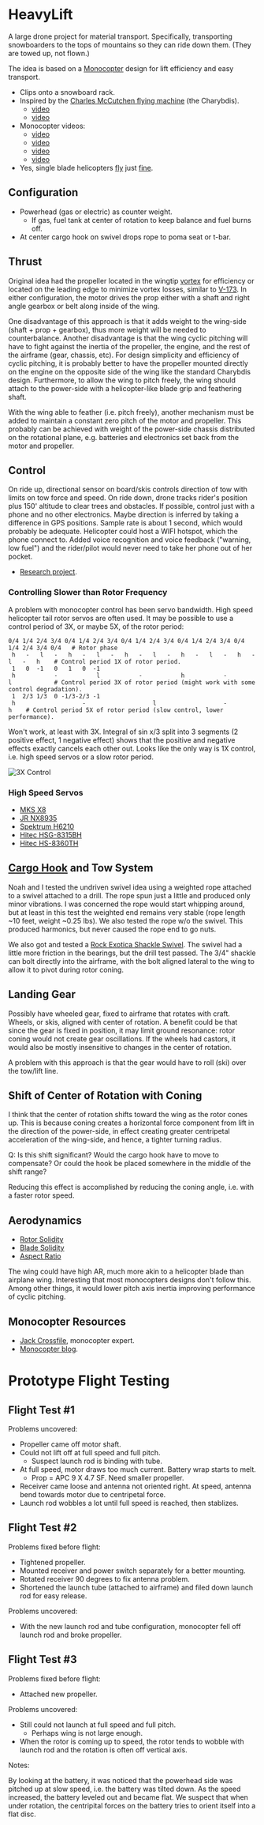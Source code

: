 # HeavyLift

A large drone project for material transport.
Specifically, transporting snowboarders to the tops of mountains so they can ride down them.
(They are towed up, not flown.)

The idea is based on a [Monocopter](https://en.wikipedia.org/wiki/Monocopter) design for lift efficiency and easy transport.

- Clips onto a snowboard rack.
- Inspired by the [Charles McCutchen flying machine](http://www.airplanesandrockets.com/airplanes/charybdis-oct-1972-aam.htm) (the Charybdis).
    - [video](https://www.youtube.com/watch?v=IrK8k_OjIeA)
    - [video](https://www.youtube.com/watch?v=1oSck_XD0_M)
-  Monocopter videos:
    - [video](https://www.youtube.com/watch?v=u23Hqq8QbeE)
    - [video](https://www.youtube.com/watch?v=B4JKhi3khps)
    - [video](https://www.youtube.com/watch?v=Toa75LYNVxY)
    - [video](https://www.youtube.com/watch?v=I_6EjX8T9Ag)
- Yes, single blade helicopters [fly](https://www.youtube.com/watch?v=MH9N9comEy4) just [fine](https://www.youtube.com/watch?v=AD9juUWL5iU).

## Configuration

- Powerhead (gas or electric) as counter weight.
    - If gas, fuel tank at center of rotation to keep balance and fuel burns off.
- At center cargo hook on swivel drops rope to poma seat or t-bar.

## Thrust

Original idea had the propeller located in the wingtip 
[vortex](https://www.youtube.com/watch?v=lslarZiRJhg) for efficiency
or located on the leading edge to minimize vortex losses, similar to [V-173](https://en.wikipedia.org/wiki/Vought_V-173).
In either configuration, the motor drives the prop either with a shaft and right angle gearbox or belt along inside of the wing.

One disadvantage of this approach is that it adds weight to the wing-side (shaft + prop + gearbox), thus
more weight will be needed to counterbalance.
Another disadvantage is that the wing cyclic pitching will have to
fight against the inertia of the propeller, the engine, and the rest of the airframe (gear, chassis, etc).
For design simplicity and efficiency of cyclic pitching, it is probably better to have the propeller
mounted directly on the engine on the opposite side of the wing like the standard Charybdis design.
Furthermore, to allow the wing to pitch freely, the wing should attach to the power-side with
a helicopter-like blade grip and feathering shaft.

With the wing able to feather (i.e. pitch freely), another mechanism must be added to 
maintain a constant zero pitch of the motor and propeller.  This probably can be achieved
with weight of the power-side chassis distributed on the rotational plane, e.g. batteries
and electronics set back from the motor and propeller. 


## Control

On ride up, directional sensor on board/skis controls direction of tow
with limits on tow force and speed.
On ride down, drone tracks rider's position plus 150' altitude to clear trees and obstacles.
If possible, control just with a phone and no other electronics.
Maybe direction is inferred by taking a difference in GPS positions.
Sample rate is about 1 second, which would probably be adequate.
Helicopter could host a WIFI hotspot, which the phone connect to.
Added voice recognition and voice feedback ("warning, low fuel")
and the rider/pilot would never need to take her phone out of her pocket.

- [Research project](http://www.jamesphoughton.com/2012/07/26/monocopter-control.html).

### Controlling Slower than Rotor Frequency

A problem with monocopter control has been servo bandwidth.  High speed helicopter tail rotor servos are often used.
It may be possible to use a control period of 3X, or maybe 5X, of the rotor period:

    0/4 1/4 2/4 3/4 0/4 1/4 2/4 3/4 0/4 1/4 2/4 3/4 0/4 1/4 2/4 3/4 0/4 1/4 2/4 3/4 0/4   # Rotor phase
     h   -   l   -   h   -   l   -   h   -   l   -   h   -   l   -   h   -   l   -   h    # Control period 1X of rotor period.
     1   0  -1   0   1   0  -1
     h           -           l           -           h           -           l            # Control period 3X of rotor period (might work with some control degradation).
     1  2/3 1/3  0 -1/3-2/3 -1
     h                   -                   l                   -                   h    # Control period 5X of rotor period (slow control, lower performance).

Won't work, at least with 3X.  Integral of sin x/3 split into 3 segments (2 positive effect, 1 negative effect)
shows that the positive and negative effects exactly cancels each other out.
Looks like the only way is 1X control, i.e. high speed servos or a slow rotor period.

![3X Control](3X-control.png)

### High Speed Servos

- [MKS X8](http://www.mksservosusa.com/home.php?cat=24)
- [JR NX8935](http://www.jramericas.com/?cat=1569)
- [Spektrum H6210](https://www.spektrumrc.com/Products/Default.aspx?ProdID=SPMSH6210)
- [Hitec HSG-8315BH](http://hitecrcd.com/products/servos/ultra-premium-high-resolution-digital-servos/hsg-8315bh/product)
- [Hitec HS-8360TH](http://hitecrcd.com/products/servos/ultra-premium-high-resolution-digital-servos/hs-8360th-high-speed-ultra-response-servo/product)



## [Cargo Hook](https://en.wikipedia.org/wiki/Cargo_hook_%28helicopter%29) and Tow System

Noah and I tested the undriven swivel idea using a weighted rope attached to a swivel attached to a drill.
The rope spun just a little and produced only minor vibrations.
I was concerned the rope would start whipping around,
but at least in this test the weighted end remains very stable
(rope length ~10 feet, weight ~0.25 lbs).
We also tested the rope w/o the swivel.  This produced harmonics, but never
caused the rope end to go nuts.

We also got and tested a 
[Rock Exotica Shackle Swivel](http://www.rockexotica.com/product/swivels/shackle-swivel/).
The swivel had a little more friction in the bearings, but the drill test passed.
The 3/4" shackle can bolt directly into the airframe, with the bolt aligned
lateral to the wing to allow it to pivot during rotor coning.

## Landing Gear

Possibly have wheeled gear, fixed to airframe that rotates with craft.
Wheels, or skis, aligned with center of rotation.
A benefit could be that since the gear is fixed in position,
it may limit ground resonance: rotor coning would not create gear oscillations.
If the wheels had castors, it would also be mostly insensitive to changes
in the center of rotation.

A problem with this approach is that the gear would have to roll (ski)
over the tow/lift line.

## Shift of Center of Rotation with Coning

I think that the center of rotation shifts toward the wing
as the rotor cones up.  This is because coning creates a horizontal
force component from lift in the direction of the power-side,
in effect creating greater centripetal acceleration of the wing-side,
and hence, a tighter turning radius.

Q: Is this shift significant?  Would the cargo hook have to move to compensate?
Or could the hook be placed somewhere in the middle of the shift range?

Reducing this effect is accomplished by reducing the coning angle, i.e.
with a faster rotor speed.


## Aerodynamics

- [Rotor Solidity](http://www.rchelination.com/disk-loading-solidity-math-behind-feel/)
- [Blade Solidity](https://en.wikipedia.org/wiki/Blade_solidity)
- [Aspect Ratio](https://en.wikipedia.org/wiki/Aspect_ratio_%28aeronautics%29)

The wing could have high AR, much more akin to a helicopter blade than airplane wing.
Interesting that most monocopters designs don't follow this.
Among other things, it would lower pitch axis inertia improving performance of cyclic pitching.


## Monocopter Resources

- [Jack Crossfile](http://diydrones.com/profile/JackCrossfire), monocopter expert.
- [Monocopter blog](http://diydrones.com/profiles/blogs/diy-monocopters).


# Prototype Flight Testing

## Flight Test #1

Problems uncovered:

- Propeller came off motor shaft.
- Could not lift off at full speed and full pitch.
    - Suspect launch rod is binding with tube.
- At full speed, motor draws too much current.  Battery wrap starts to melt.
    - Prop = APC 9 X 4.7 SF.  Need smaller propeller.
- Receiver came loose and antenna not oriented right.  At speed, antenna bend towards motor due to centripetal force.
- Launch rod wobbles a lot until full speed is reached, then stablizes.

## Flight Test #2

Problems fixed before flight:

- Tightened propeller.
- Mounted receiver and power switch separately for a better mounting.
- Rotated receiver 90 degrees to fix antenna problem.
- Shortened the launch tube (attached to airframe) and filed down launch rod for easy release.

Problems uncovered:

- With the new launch rod and tube configuration, monocopter fell off launch rod and broke propeller.

## Flight Test #3

Problems fixed before flight:

- Attached new propeller.

Problems uncovered:

- Still could not launch at full speed and full pitch.
    - Perhaps wing is not large enough.
- When the rotor is coming up to speed, the rotor tends to wobble with launch rod and the rotation is often off vertical axis.

Notes:

By looking at the battery, it was noticed that the powerhead side was pitched up at slow speed, i.e. the
battery was tilted down.  As the speed increased, the battery leveled out and became flat.
We suspect that when under rotation, the centripital forces on the battery tries to orient itself into a flat disc.
  
      



